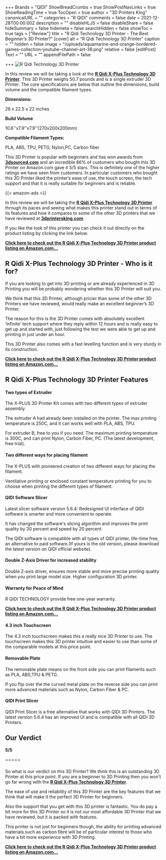 +++
Brands = "QIDI"
ShowBreadCrumbs = true
ShowPostNavLinks = true
ShowReadingTime = true
TocOpen = true
author = "3D Printers King"
canonicalURL = ""
categories = "R QIDI"
comments = false
date = 2021-12-28T00:00:00Z
description = ""
disableHLJS = false
disableShare = false
hideSummary = false
hidemeta = false
searchHidden = false
showToc = true
tags = ["Review"]
title = "R Qidi Technology 3D Printer - The Best Beginner’s 3D Printer?"
[cover]
alt = "R Qidi Technology 3D Printer"
caption = ""
hidden = false
image = "/uploads/aquamarine-and-orange-bordered-games-collection-youtube-channel-art-38.png"
relative = false
[editPost]
Text = ""
URL = ""
appendFilePath = false

+++
![R Qidi Technology 3D Printer](/uploads/d165b5b8-7dad-4948-bcf5-d0c55217cd16.jpeg "R Qidi Technology 3D Printer")

In this review we will be taking a look at the [**R Qidi X-Plus Technology 3D Printer**](https://www.amazon.com/gp/product/B07JCKNQSZ/ref=as_li_tl?ie=UTF8&tag=3dprintersking-20&camp=1789&creative=9325&linkCode=as2&creativeASIN=B07JCKNQSZ&linkId=c447344d72c2ade72512c5851a9bc97e).  This 3D Printer weighs 50.7 pounds and is a single extruder 3D Printer.  The core specifications are below that outline the dimensions, build volume and the compatible filament types.

**Dimensions:**

26 x 22.5 x 22 inches

**Build Volume**

10\.6''x7.9''x7.9''(270x200x200mm)

**Compatible Filament Types:**

PLA, ABS, TPU, PETG, Nylon,PC, Carbon fiber

This 3D Printer is popular with beginners and has won awards from [**3dsourced.com**](3dsourced.com) and an incredible 86% of customers who bought this 3D Printer on Amazon.com gave it 5/5 stars.  This is definitely one of the higher ratings we have seen from customers.  In particular customers who bought this 3D Printer liked the printer’s ease of use, the touch screen, the tech support and that it is really suitable for beginners and is reliable.

{{< amazon-ads >}}

In this review we will be taking the [**R Qidi X-Plus Technology 3D Printer**](https://www.amazon.com/gp/product/B07JCKNQSZ/ref=as_li_tl?ie=UTF8&tag=3dprintersking-20&camp=1789&creative=9325&linkCode=as2&creativeASIN=B07JCKNQSZ&linkId=c447344d72c2ade72512c5851a9bc97e) through its paces and seeing what makes this printer stand out in terms of its features and how it compares to some of the other 3D printers that we have reviewed at [**3dprintersking.com**](/).

If you like the look of this printer you can check it out directly on the product listing by clicking the link below.

[**Click here to check out the R Qidi X-Plus Technology 3D Printer product listing on Amazon.com…**](https://www.amazon.com/gp/product/B07JCKNQSZ/ref=as_li_tl?ie=UTF8&tag=3dprintersking-20&camp=1789&creative=9325&linkCode=as2&creativeASIN=B07JCKNQSZ&linkId=c447344d72c2ade72512c5851a9bc97e)

## R Qidi X-Plus Technology 3D Printer - Who is it for?

If you are looking to get into 3D printing or are already experienced in 3D Printing you will be probably wondering whether this 3D Printer will suit you.  

We think that this 3D Printer, although pricier than some of the other 3D Printers we have reviewed, would really make an excellent beginner’s 3D Printer.  

The reason for this is the 3D Printer comes with absolutely excellent ‘infinite’ tech support where they reply within 12 hours and is really easy to get up and started with, just following the test we were able to get up and printing in just under an hour.  

This 3D Printer also comes with a fast levelling function and is very sturdy in its construction.

[**Click here to check out the R Qidi X-Plus Technology 3D Printer product listing on Amazon.com…**](https://www.amazon.com/gp/product/B07JCKNQSZ/ref=as_li_tl?ie=UTF8&tag=3dprintersking-20&camp=1789&creative=9325&linkCode=as2&creativeASIN=B07JCKNQSZ&linkId=c447344d72c2ade72512c5851a9bc97e)

## R Qidi X-Plus Technology 3D Printer Features

#### **Two types of Extruder**

The X-PLUS 3D Printer Kit comes with two different types of extruder assembly. 

The extruder A had already been installed on the printer. The max printing temperature is 250C, and it can works well with PLA, ABS, TPU. 

For extruder B, free to you if you need. The maximum printing temperature is 300C, and can print Nylon, Carbon Fiber, PC. (The latest development, free trial).

#### **Two different ways for placing filament**

The X-PLUS with pioneered creation of two different ways for placing the filament. 

Ventilative printing or enclosed constant temperature printing for you to choose when printing the different types of filament.

#### **QIDI Software Slicer**

Latest slicer software version 5.6.4: Redesigned UI interface of QIDI software is smarter and more convenient to operate. 

It has changed the software's slicing algorithm and improves the print quality by 30 percent and speed by 20 percent. 

The QIDI software is compatible with all types of QIDI printer, life-time free, an alternative to paid software.(If yours is the old version, please download the latest version on QIDI official website).

#### **Double Z-Axis Driver for increased stability**

Double Z-axis driver, ensures more stable and more precise printing quality when you print large model size. Higher configuration 3D printer.

#### **Warranty for Peace of Mind**

R QIDI TECHNOLOGY provide free one-year warranty.

[**Click here to check out the R Qidi X-Plus Technology 3D Printer product listing on Amazon.com…**](https://www.amazon.com/gp/product/B07JCKNQSZ/ref=as_li_tl?ie=UTF8&tag=3dprintersking-20&camp=1789&creative=9325&linkCode=as2&creativeASIN=B07JCKNQSZ&linkId=c447344d72c2ade72512c5851a9bc97e)

#### 4.3 inch Touchscreen

The 4.3 inch touchscreen makes this a really nice 3D Printer to use.  The touchscreen makes this 3D printer intuitive and easier to use than some of the comparable models at this price point.

#### Removable Plate

The removable plate means on the front side you can print filaments such as PLA, ABS,TPU & PETG.

If you flip over the the curved metal plate on the reverse side you can print more advanced materials such as Nylon, Carbon Fiber & PC.

#### QIDI Print Slicer

QIDI Print Slicer is a free alternative that works with QIDI 3D Printers.  The latest version 5.6.4 has an improved UI and is compatible with all QIDI 3D Printers.

## Our Verdict

**5/5**

⭐⭐⭐⭐⭐

So what is our verdict on this 3D Printer?  We think this is an outstanding 3D Printer at this price point.  If you are a beginner to 3D Printing then you won’t go far wrong with the [**R Qidi X-Plus Technology 3D Printer**](https://www.amazon.com/gp/product/B07JCKNQSZ/ref=as_li_tl?ie=UTF8&tag=3dprintersking-20&camp=1789&creative=9325&linkCode=as2&creativeASIN=B07JCKNQSZ&linkId=c447344d72c2ade72512c5851a9bc97e).

The ease of use and reliability of this 3D Printer are the key features that we think that will make it the perfect 3D Printer for beginners.  

Also the support that you get with this 3D printer is fantastic.  You do pay a bit more for this 3D Printer so it is not our most affordable 3D Printer that we have reviewed, but it is packed with features.

This printer is not just for beginners though, the ability for printing advanced materials such as carbon fibre will be of particular interest to those who have a bit more experience with 3D Printing.

[**Click here to check out the R Qidi X-Plus Technology 3D Printer product listing on Amazon.com…**](https://www.amazon.com/gp/product/B07JCKNQSZ/ref=as_li_tl?ie=UTF8&tag=3dprintersking-20&camp=1789&creative=9325&linkCode=as2&creativeASIN=B07JCKNQSZ&linkId=c447344d72c2ade72512c5851a9bc97e)